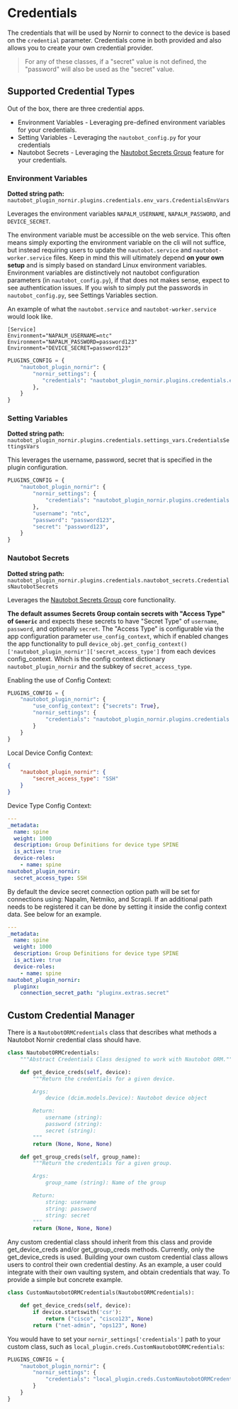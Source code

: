 # Credentials

The credentials that will be used by Nornir to connect to the device is based on the `credential` parameter. Credentials come in both provided and also allows you to create your own credential provider. 

> For any of these classes, if a "secret" value is not defined, the "password" will also be used as the "secret" value.

## Supported Credential Types

Out of the box, there are three credential apps.

* Environment Variables - Leveraging pre-defined environment variables for your credentials.
* Setting Variables - Leveraging the `nautobot_config.py` for your credentials
* Nautobot Secrets - Leveraging the [Nautobot Secrets Group](https://nautobot.readthedocs.io/en/latest/core-functionality/secrets/#secrets-groups) feature for your credentials.

### Environment Variables

**Dotted string path:** `nautobot_plugin_nornir.plugins.credentials.env_vars.CredentialsEnvVars`

Leverages the environment variables `NAPALM_USERNAME`, `NAPALM_PASSWORD`, and `DEVICE_SECRET`.

The environment variable must be accessible on the web service. This often means simply exporting the environment variable on the cli will not suffice, but instead requiring users to update the `nautobot.service` and `nautobot-worker.service` files. Keep in mind this will ultimately depend **on your own setup** and is simply based on standard Linux environment variables. Environment variables are distinctively not nautobot configuration parameters (in `nautobot_config.py`), if that does not makes sense, expect to see authentication issues. If you wish to simply put the passwords in `nautobot_config.py`, see Settings Variables section.


An example of what the `nautobot.service` and `nautobot-worker.service` would look like.

```
[Service]
Environment="NAPALM_USERNAME=ntc"
Environment="NAPALM_PASSWORD=password123"
Environment="DEVICE_SECRET=password123"
```

```python
PLUGINS_CONFIG = {
    "nautobot_plugin_nornir": {
        "nornir_settings": {
           "credentials": "nautobot_plugin_nornir.plugins.credentials.env_vars.CredentialsEnvVars"
        },
    }
}
```

### Setting Variables

**Dotted string path:** `nautobot_plugin_nornir.plugins.credentials.settings_vars.CredentialsSettingsVars`

This leverages the username, password, secret that is specified in the plugin configuration.

```python
PLUGINS_CONFIG = {
    "nautobot_plugin_nornir": {
        "nornir_settings": {
            "credentials": "nautobot_plugin_nornir.plugins.credentials.settings_vars.CredentialsSettingsVars",
        },
        "username": "ntc",
        "password": "password123",
        "secret": "password123",
    }
}
```

### Nautobot Secrets

**Dotted string path:** `nautobot_plugin_nornir.plugins.credentials.nautobot_secrets.CredentialsNautobotSecrets`

Leverages the [Nautobot Secrets Group](https://nautobot.readthedocs.io/en/latest/core-functionality/secrets/#secrets-groups) core functionality.

**The default assumes Secrets Group contain secrets with "Access Type" of `Generic`** and expects these secrets to have "Secret Type" of `username`, `password`, and optionally `secret`. The "Access Type" is configurable via the app configuration parameter `use_config_context`, which if enabled changes the app functionality to pull `device_obj.get_config_context()['nautobot_plugin_nornir']['secret_access_type']` from each devices config_context. Which is the config context dictionary `nautobot_plugin_nornir` and the subkey of `secret_access_type`.

Enabling the use of Config Context:

```python
PLUGINS_CONFIG = {
    "nautobot_plugin_nornir": {
        "use_config_context": {"secrets": True}, 
        "nornir_settings": {
            "credentials": "nautobot_plugin_nornir.plugins.credentials.nautobot_secrets.CredentialsNautobotSecrets",
        }
    }
}
```

Local Device Config Context:
```json
{
    "nautobot_plugin_nornir": {
        "secret_access_type": "SSH"
    }
}
```
  
Device Type Config Context:

```yaml
---
_metadata:
  name: spine
  weight: 1000
  description: Group Definitions for device type SPINE
  is_active: true
  device-roles:
    - name: spine
nautobot_plugin_nornir:
  secret_access_type: SSH
```

By default the device secret connection option path will be set for connections using: Napalm, Netmiko, and Scrapli.  If an additional path needs to be registered it can be done by setting it inside the config context data.  See below for an example.

```yaml
---
_metadata:
  name: spine
  weight: 1000
  description: Group Definitions for device type SPINE
  is_active: true
  device-roles:
    - name: spine
nautobot_plugin_nornir:
  pluginx: 
    connection_secret_path: "pluginx.extras.secret"
```

## Custom Credential Manager

There is a `NautobotORMCredentials` class that describes what methods a Nautobot Nornir credential class should have.

```python
class NautobotORMCredentials:
    """Abstract Credentials Class designed to work with Nautobot ORM."""

    def get_device_creds(self, device):
        """Return the credentials for a given device.

        Args:
            device (dcim.models.Device): Nautobot device object

        Return:
            username (string):
            password (string):
            secret (string):
        """
        return (None, None, None)

    def get_group_creds(self, group_name):
        """Return the credentials for a given group.

        Args:
            group_name (string): Name of the group

        Return:
            string: username
            string: password
            string: secret
        """
        return (None, None, None)
```

Any custom credential class should inherit from this class and provide get_device_creds and/or get_group_creds methods. Currently, only the get_device_creds is used. Building your own custom credential class allows users to control their own credential destiny. As an example, a user could integrate with their own vaulting system, and obtain credentials that way. To provide a simple but concrete example.

```python
class CustomNautobotORMCredentials(NautobotORMCredentials):

    def get_device_creds(self, device):
        if device.startswith('csr'):
            return ("cisco", "cisco123", None)
        return ("net-admin", "ops123", None)
```

You would have to set your `nornir_settings['credentials']` path to your custom class, such as `local_plugin.creds.CustomNautobotORMCredentials`:

```python
PLUGINS_CONFIG = {
    "nautobot_plugin_nornir": {
        "nornir_settings": {
            "credentials": "local_plugin.creds.CustomNautobotORMCredentials",
        }
    }
}
```
